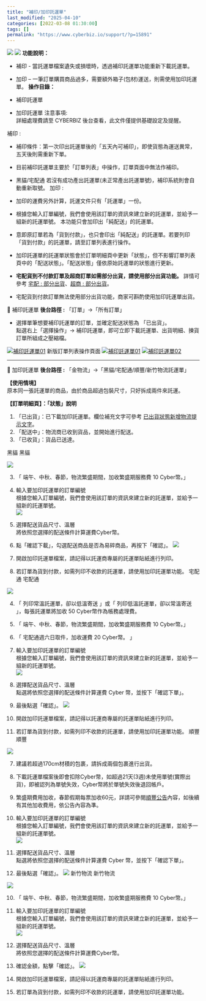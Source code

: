 ```yaml
---
title: "補印/加印託運單"
last_modified: "2025-04-10"
categories: [2022-03-08 01:30:00]
tags: []
permalink: "https://www.cyberbiz.io/support/?p=15891"
---
```


![](https://www.cyberbiz.io/support/wp-content/uploads/適用站別.png)
[![](https://www.cyberbiz.io/support/wp-content/uploads/台灣站.png)](https://www.cyberbiz.io/support/?page_id=2490)
**功能說明：**  

* 補印 - 當託運單檔案遺失或損壞時，透過補印託運單功能重新下載託運單。
* 加印 – 一筆訂單購買商品過多，需要額外箱子(包材)運送，則需使用加印託運單。 
**操作目錄：**

* 補印託運單
* 加印託運單
注意事項:  
詳細處理費請至 CYBERBIZ 後台查看，此文件僅提供基礎設定及提醒。  

補印 :

* 補印條件：第一次印出託運單後的「五天內可補印」，即使貨態為運送異常，五天後則需重新下單。
* 目前補印託運單主要於「訂單列表」中操作，訂單頁面中無法作補印。
* 黑貓/宅配通 若沒有成功產出託運單(未正常產出託運單號)，補印系統則會自動重新取號。
加印 :

* 加印的運費另外計算，託運文件只有「託運單」一份。
* 根據您輸入訂單編號，我們會使用該訂單的資訊來建立新的託運單，並給予一組新的託運單號。 本功能只會加印出「純配送」的託運單。
* 意即原訂單若為「貨到付款」，也只會印出「純配送」的託運單。若要列印「貨到付款」的託運單，請至訂單列表進行操作。
* 加印託運單的託運單狀態會於訂單明細頁中更新「狀態」，但不影響訂單列表頁中的「配送狀態」。「配送狀態」僅依原始託運單的狀態進行更新。
* **宅配貨到不付款訂單及超商訂單如需部分出貨，請使用部分出貨功能。** 詳情可參考 [宅配 : 部分出貨](https://www.cyberbiz.io/support/?p=43635)、[超商 : 部分出貨](https://www.cyberbiz.io/support/?p=44069)。
* 宅配貨到付款訂單無法使用部分出貨功能，商家可斟酌使用加印託運單出貨。

📌 補印託運單 **後台路徑 :** 「訂單」→「所有訂單」  


* 選擇單筆想要補印託運單的訂單，並確定配送狀態為 「已出貨」。  
點選右上「選擇操作」→ 補印託運單，即可立即下載託運單、出貨明細、揀貨訂單所組成之壓縮檔。  

[![補印託運單01](https://www.cyberbiz.io/support/wp-content/uploads/補印託運單01.png)](https://www.cyberbiz.io/support/wp-content/uploads/補印託運單01.png) 新版訂單列表操作頁面
[![補印託運單01](https://www.cyberbiz.io/support/wp-content/uploads/新版-訂單列表-所有訂單-補印託運單.png)](https://www.cyberbiz.io/support/wp-content/uploads/新版-訂單列表-所有訂單-補印託運單.png) [![補印託運單02](https://www.cyberbiz.io/support/wp-content/uploads/2021/07/補印託運單02.png)](https://www.cyberbiz.io/support/wp-content/uploads/2021/07/補印託運單02.png)

* * *

📌 加印託運單 **後台路徑 :** 「金物流」→「黑貓/宅配通/順豐/新竹物流託運單」  

**【使用情境】**  
原本同一張託運單的商品，由於商品超過包裝尺寸，只好拆成兩件來託運。  

**【訂單明細頁】：「狀態」說明**  

1. 「已出貨」：已下載加印託運單。欄位補充文字可參考 [已出貨狀態新增物流提示文字](https://www.cyberbiz.io/support/?p=48029)。
2. 「配送中」：物流商已收到貨品，並開始進行配送。
3. 「已收貨」：貨品已送達。

黑貓 黑貓  

![](https://www.cyberbiz.io/support/wp-content/uploads/fountain-pen.png)

3. 「 端午、中秋、春節，物流繁盛期間，加收繁盛期服務費 10 Cyber幣。」
1. 輸入要加印託運單的訂單編號   
根據您輸入訂單編號，我們會使用該訂單的資訊來建立新的託運單，並給予一組新的託運單號。  
[![](https://www.cyberbiz.io/support/wp-content/uploads/補印加印託運單03.png)](https://www.cyberbiz.io/support/wp-content/uploads/補印加印託運單03.png)

2. 選擇配送貨品尺寸、溫層   
將依照您選擇的配送條件計算運費Cyber幣。



3. 點「確認下載」，勾選配送商品是否為易碎商品，再按下「確認」。 [![](https://www.cyberbiz.io/support/wp-content/uploads/補印加印託運單04.png)](https://www.cyberbiz.io/support/wp-content/uploads/補印加印託運單04.png)
4. 開啟加印託運單檔案，請記得以託運商專屬的託運單貼紙進行列印。
5. 若訂單為貨到付款，如需列印不收款的託運單，請使用加印託運單功能。
宅配通 宅配通  

![](https://www.cyberbiz.io/support/wp-content/uploads/fountain-pen.png)

4. 「 列印常溫託運單，卻以低溫寄送 」或「 列印低溫託運單，卻以常溫寄送 」，每張託運單將加收 50 Cyber幣作為帳務處理費。 
5. 「 端午、中秋、春節，物流繁盛期間，加收繁盛期服務費 10 Cyber幣。」 
6. 「 宅配通週六日取件，加收運費 20 Cyber幣。 」
1. 輸入要加印託運單的訂單編號   
根據您輸入訂單編號，我們會使用該訂單的資訊來建立新的託運單，並給予一組新的託運單號。  
[![](https://www.cyberbiz.io/support/wp-content/uploads/補印加印託運單05.png)](https://www.cyberbiz.io/support/wp-content/uploads/補印加印託運單05.png)

2. 選擇配送貨品尺寸、溫層   
點選將依照您選擇的配送條件計算運費 Cyber 幣，並按下「確認下單」。

3. 最後點選「確認」。 [![](https://www.cyberbiz.io/support/wp-content/uploads/補印加印託運單06.png)](https://www.cyberbiz.io/support/wp-content/uploads/補印加印託運單06.png)
4. 開啟加印託運單檔案，請記得以託運商專屬的託運單貼紙進行列印。
5. 若訂單為貨到付款，如需列印不收款的託運單，請使用加印託運單功能。
順豐 順豐  

![](https://www.cyberbiz.io/support/wp-content/uploads/fountain-pen.png)

7. 建議若超過170cm材積的包裹，請拆成兩個包裹進行出貨。 
8. 下載託運單檔案後即會扣除Cyber幣，如超過21天(3週)未使用單號(實際出貨)，即被認列為單號失效，Cyber幣將於單號失效後退回帳戶。 
9. 繁盛期費用加收，春節假期每票加收60元，詳請可參閱[順豐公告](https://htm.sf-express.com/tw/tc/news/detail/2019-00010/
)內容，如後續有其他加收費用，依公告內容為準。

1. 輸入要加印託運單的訂單編號   
根據您輸入訂單編號，我們會使用該訂單的資訊來建立新的託運單，並給予一組新的託運單號。  
[![](https://www.cyberbiz.io/support/wp-content/uploads/補印加印託運單07.png)](https://www.cyberbiz.io/support/wp-content/uploads/補印加印託運單07.png)

2. 選擇配送貨品尺寸、溫層   
點選將依照您選擇的配送條件計算運費 Cyber 幣，並按下「確認下單」。

3. 最後點選「確認」。 [![](https://www.cyberbiz.io/support/wp-content/uploads/補印加印託運單08.png)](https://www.cyberbiz.io/support/wp-content/uploads/補印加印託運單08.png)
新竹物流 新竹物流  

![](https://www.cyberbiz.io/support/wp-content/uploads/fountain-pen.png)

10. 「 端午、中秋、春節，物流繁盛期間，加收繁盛期服務費 10 Cyber幣。」
1. 輸入要加印託運單的訂單編號   
根據您輸入訂單編號，我們會使用該訂單的資訊來建立新的託運單，並給予一組新的託運單號。  
[![](https://www.cyberbiz.io/support/wp-content/uploads/補印加印託運單09.png)](https://www.cyberbiz.io/support/wp-content/uploads/補印加印託運單09.png)

2. 選擇配送貨品尺寸、溫層   
將依照您選擇的配送條件計算運費Cyber幣。



3. 確認金額，點擊「確認」。 [![](https://www.cyberbiz.io/support/wp-content/uploads/補印加印託運單10.png)](https://www.cyberbiz.io/support/wp-content/uploads/補印加印託運單10.png)
4. 開啟加印託運單檔案，請記得以託運商專屬的託運單貼紙進行列印。
5. 若訂單為貨到付款，如需列印不收款的託運單，請使用加印託運單功能。



